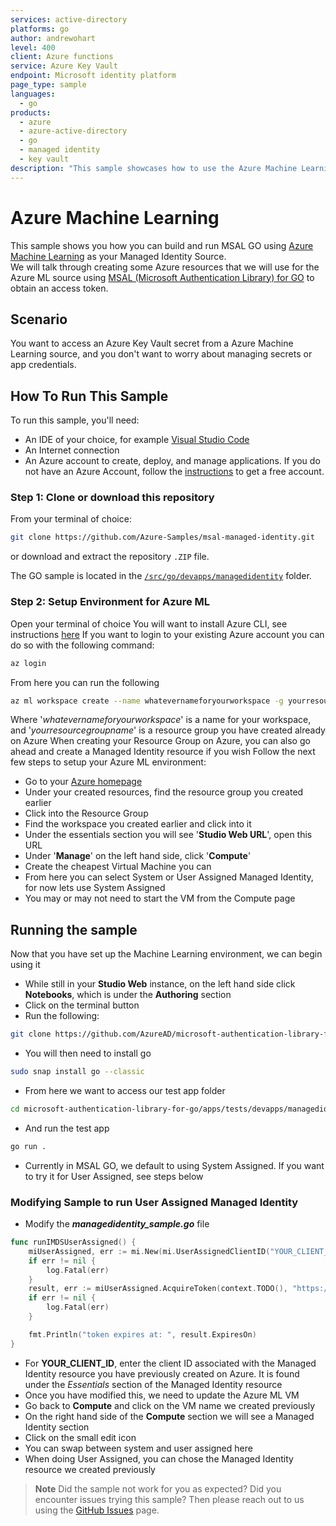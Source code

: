 ```yaml
---
services: active-directory
platforms: go
author: andrewohart
level: 400
client: Azure functions
service: Azure Key Vault
endpoint: Microsoft identity platform
page_type: sample
languages:
  - go  
products:
  - azure
  - azure-active-directory  
  - go
  - managed identity
  - key vault
description: "This sample showcases how to use the Azure Machine Learning Source"
---
```

# Azure Machine Learning

This sample shows you how you can build and run MSAL GO using [Azure Machine Learning](https://learn.microsoft.com/en-us/azure/machine-learning/overview-what-is-azure-machine-learning) as your Managed Identity Source.  
We will talk through creating some Azure resources that we will use for the Azure ML source using [MSAL (Microsoft Authentication Library) for GO](https://github.com/AzureAD/microsoft-authentication-library-for-go) to obtain an access token.  

## Scenario

You want to access an Azure Key Vault secret from a Azure Machine Learning source, and you don't want to worry about managing secrets or app credentials.

## How To Run This Sample

To run this sample, you'll need:

- An IDE of your choice, for example [Visual Studio Code](https://code.visualstudio.com/download)
- An Internet connection
- An Azure account to create, deploy, and manage applications. If you do not have an Azure Account, follow the [instructions](https://azure.microsoft.com/free/) to get a free account.

### Step 1:  Clone or download this repository

From your terminal of choice:

```bash
git clone https://github.com/Azure-Samples/msal-managed-identity.git
```

or download and extract the repository `.ZIP` file.

The GO sample is located in the [`/src/go/devapps/managedidentity`](https://github.com/AzureAD/microsoft-authentication-library-for-go/blob/a0bb7862bd71c187c09214b1efa20016410d0824/apps/tests/devapps/managedidentity/managedidentity_sample.go) folder.

### Step 2:  Setup Environment for Azure ML

Open your terminal of choice
You will want to install Azure CLI, see instructions [here](https://learn.microsoft.com/en-us/cli/azure/install-azure-cli)
If you want to login to your existing Azure account you can do so with the following command:

```bash
az login
```

From here you can run the following

```bash
az ml workspace create --name whatevernameforyourworkspace -g yourresourcegroupname
```

Where '*whatevernameforyourworkspace*' is a name for your workspace, and '*yourresourcegroupname*' is a resource group you have created already on Azure
When creating your Resource Group on Azure, you can also go ahead and create a Managed Identity resource if you wish
Follow the next few steps to setup your Azure ML environment:

- Go to your [Azure homepage](https://portal.azure.com/#home)
- Under your created resources, find the resource group you created earlier
- Click into the Resource Group
- Find the workspace you created earlier and click into it
- Under the essentials section you will see '**Studio Web URL**', open this URL
- Under '**Manage**' on the left hand side, click '**Compute**'
- Create the cheapest Virtual Machine you can
- From here you can select System or User Assigned Managed Identity, for now lets use System Assigned
- You may or may not need to start the VM from the Compute page

## Running the sample

Now that you have set up the Machine Learning environment, we can begin using it

- While still in your **Studio Web** instance, on the left hand side click **Notebooks**, which is under the **Authoring** section
- Click on the terminal button
- Run the following:

```bash
git clone https://github.com/AzureAD/microsoft-authentication-library-for-go.git
```

- You will then need to install go

```bash
sudo snap install go --classic
```

- From here we want to access our test app folder

```bash
cd microsoft-authentication-library-for-go/apps/tests/devapps/managedidentity
```

- And run the test app

```bash
go run .
```

- Currently in MSAL GO, we default to using System Assigned. If you want to try it for User Assigned, see steps below

### Modifying Sample to run User Assigned Managed Identity

- Modify the ***managedidentity_sample.go*** file

```go
func runIMDSUserAssigned() {
    miUserAssigned, err := mi.New(mi.UserAssignedClientID("YOUR_CLIENT_ID"))
    if err != nil {
        log.Fatal(err)
    }
    result, err := miUserAssigned.AcquireToken(context.TODO(), "https://management.azure.com")
    if err != nil {
        log.Fatal(err)
    }

    fmt.Println("token expires at: ", result.ExpiresOn)
}
```

- For **YOUR_CLIENT_ID**, enter the client ID associated with the Managed Identity resource you have previously created on Azure. It is found under the *Essentials* section of the Managed Identity resource
- Once you have modified this, we need to update the Azure ML VM
- Go back to **Compute** and click on the VM name we created previously
- On the right hand side of the **Compute** section we will see a Managed Identity section
- Click on the small edit icon
- You can swap between system and user assigned here
- When doing User Assigned, you can chose the Managed Identity resource we created previously

> **Note**
> Did the sample not work for you as expected? Did you encounter issues trying this sample? Then please reach out to us using the [GitHub Issues](https://github.com/Azure-Samples/msal-managed-identity/issues) page.